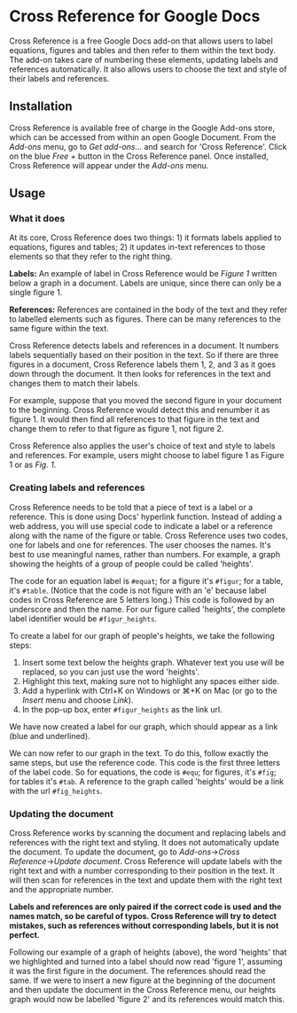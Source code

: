 # Cross Reference for Google Docs

Cross Reference is a free Google Docs add-on that allows users to label equations, figures and tables and then refer to them within the text body. The add-on takes care of numbering these elements, updating labels and references automatically. It also allows users to choose the text and style of their labels and references.

## Installation

Cross Reference is available free of charge in the Google Add-ons store, which can be accessed from within an open Google Document. From the *Add-ons* menu, go to *Get add-ons...* and search for 'Cross Reference'. Click on the blue *Free +* button in the Cross Reference panel. Once installed, Cross Reference will appear under the *Add-ons* menu.

## Usage
### What it does

At its core, Cross Reference does two things: 1) it formats labels applied to equations, figures and tables; 2) it updates in-text references to those elements so that they refer to the right thing.

**Labels:** An example of label in Cross Reference would be *Figure 1* written below a graph in a document. Labels are unique, since there can only be a single figure 1.

**References:** References are contained in the body of the text and they refer to labelled elements such as figures. There can be many references to the same figure within the text.

Cross Reference detects labels and references in a document. It numbers labels sequentially based on their position in the text. So if there are three figures in a document, Cross Reference labels them 1, 2, and 3 as it goes down through the document. It then looks for references in the text and changes them to match their labels.

For example, suppose that you moved the second figure in your document to the beginning. Cross Reference would detect this and renumber it as figure 1. It would then find all references to that figure in the text and change them to refer to that figure as figure 1, not figure 2.

Cross Reference also applies the user's choice of text and style to labels and references. For example, users might choose to label figure 1 as Figure 1 or as *Fig. 1*.

### Creating labels and references

Cross Reference needs to be told that a piece of text is a label or a reference. This is done using Docs' hyperlink function. Instead of adding a web address, you will use special code to indicate a label or a reference along with the name of the figure or table. Cross Reference uses two codes, one for labels and one for references. The user chooses the names. It's best to use meaningful names, rather than numbers. For example, a graph showing the heights of a group of people could be called 'heights'.

The code for an equation label is `#equat`; for a figure it's `#figur`; for a table, it's `#table`. (Notice that the code is not figure with an 'e' because label codes in Cross Reference are 5 letters long.) This code is followed by an underscore and then the name. For our figure called 'heights', the complete label identifier would be `#figur_heights`.

To create a label for our graph of people's heights, we take the following steps:

1. Insert some text below the heights graph. Whatever text you use will be replaced, so you can just use the word 'heights'.
2. Highlight this text, making sure not to highlight any spaces either side.
3. Add a hyperlink with Ctrl+K on Windows or ⌘+K on Mac (or go to the *Insert* menu and choose *Link*).
4. In the pop-up box, enter `#figur_heights` as the link url.

We have now created a label for our graph, which should appear as a link (blue and underlined).

We can now refer to our graph in the text. To do this, follow exactly the same steps, but use the reference code. This code is the first three letters of the label code. So for equations, the code is `#equ`; for figures, it's `#fig`; for tables it's `#tab`. A reference to the graph called 'heights' would be a link with the url `#fig_heights`.

### Updating the document

Cross Reference works by scanning the document and replacing labels and references with the right text and styling. It does not automatically update the document. To update the document, go to *Add-ons*→*Cross Reference*→*Update document*. Cross Reference will update labels with the right text and with a number corresponding to their position in the text. It will then scan for references in the text and update them with the right text and the appropriate number.

**Labels and references are only paired if the correct code is used and the names match, so be careful of typos. Cross Reference will try to detect mistakes, such as references without corresponding labels, but it is not perfect.**

Following our example of a graph of heights (above), the word 'heights' that we highlighted and turned into a label should now read 'figure 1', assuming it was the first figure in the document. The references should read the same. If we were to insert a new figure at the beginning of the document and then update the document in the Cross Reference menu, our heights graph would now be labelled 'figure 2' and its references would match this.

